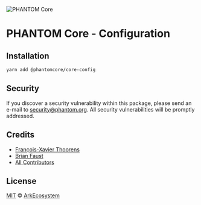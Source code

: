 ![PHANTOM Core](https://i.imgur.com/dPHOKrL.jpg)

# PHANTOM Core - Configuration

## Installation

```bash
yarn add @phantomcore/core-config
```

## Security

If you discover a security vulnerability within this package, please send an e-mail to security@phantom.org. All security vulnerabilities will be promptly addressed.

## Credits

- [François-Xavier Thoorens](https://github.com/fix)
- [Brian Faust](https://github.com/faustbrian)
- [All Contributors](../../../../contributors)

## License

[MIT](LICENSE) © [ArkEcosystem](https://ark.io)
